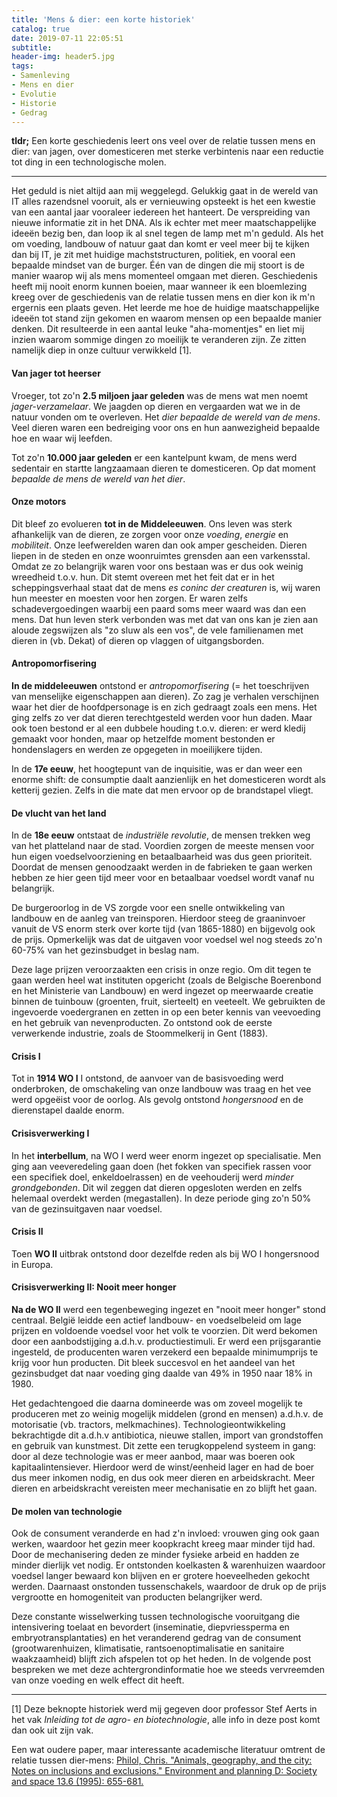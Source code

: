 ```yaml
---
title: 'Mens & dier: een korte historiek'
catalog: true
date: 2019-07-11 22:05:51
subtitle:
header-img: header5.jpg
tags:
- Samenleving
- Mens en dier
- Evolutie
- Historie
- Gedrag
---
```


**tldr;** Een korte geschiedenis leert ons veel over de relatie tussen mens en dier: van jagen, over domesticeren met sterke verbintenis naar een reductie tot ding in een technologische molen.

---

Het geduld is niet altijd aan mij weggelegd. Gelukkig gaat in de wereld van IT alles razendsnel vooruit, als er vernieuwing opsteekt is het een kwestie van een aantal jaar vooraleer iedereen het hanteert. De verspreiding van nieuwe informatie zit in het DNA. Als ik echter met meer maatschappelijke ideeën bezig ben, dan loop ik al snel tegen de lamp met m'n geduld. Als het om voeding, landbouw of natuur gaat dan komt er veel meer bij te kijken dan bij IT, je zit met huidige machststructuren, politiek, en vooral een bepaalde mindset van de burger. Één van de dingen die mij stoort is de manier waarop wij als mens momenteel omgaan met dieren. Geschiedenis heeft mij nooit enorm kunnen boeien, maar wanneer ik een bloemlezing kreeg over de geschiedenis van de relatie tussen mens en dier kon ik m'n ergernis een plaats geven. Het leerde me hoe de huidige maatschappelijke ideeën tot stand zijn gekomen en waarom mensen op een bepaalde manier denken. Dit resulteerde in een aantal leuke "aha-momentjes" en liet mij inzien waarom sommige dingen zo moeilijk te veranderen zijn. Ze zitten namelijk diep in onze cultuur verwikkeld [1].

#### Van jager tot heerser
Vroeger, tot zo'n **2.5 miljoen jaar geleden** was de mens wat men noemt *jager-verzamelaar*. We jaagden op dieren en vergaarden wat we in de natuur vonden om te overleven. Het *dier bepaalde de wereld van de mens*. Veel dieren waren een bedreiging voor ons en hun aanwezigheid bepaalde hoe en waar wij leefden.

Tot zo'n **10.000 jaar geleden** er een kantelpunt kwam, de mens werd sedentair en startte langzaamaan dieren te domesticeren. Op dat moment *bepaalde de mens de wereld van het dier*.

#### Onze motors
Dit bleef zo evolueren **tot in de Middeleeuwen**. Ons leven was sterk afhankelijk van de dieren, ze zorgen voor onze *voeding*, *energie* en *mobiliteit*. Onze leefwerelden waren dan ook amper gescheiden. Dieren liepen in de steden en onze woonruimtes grensden aan een varkensstal. Omdat ze zo belangrijk waren voor ons bestaan was er dus ook weinig wreedheid t.o.v. hun. Dit stemt overeen met het feit dat er in het scheppingsverhaal staat dat de mens *es coninc der creaturen* is, wij waren hun meester en moesten voor hen zorgen. Er waren zelfs schadevergoedingen waarbij een paard soms meer waard was dan een mens. Dat hun leven sterk verbonden was met dat van ons kan je zien aan aloude zegswijzen als "zo sluw als een vos", de vele familienamen met dieren in (vb. Dekat) of dieren op vlaggen of uitgangsborden.

#### Antropomorfisering
**In de middeleeuwen** ontstond er *antropomorfisering* (= het toeschrijven van menselijke eigenschappen aan dieren). Zo zag je verhalen verschijnen waar het dier de hoofdpersonage is en zich gedraagt zoals een mens. Het ging zelfs zo ver dat dieren terechtgesteld werden voor hun daden. Maar ook toen bestond er al een dubbele houding t.o.v. dieren: er werd kledij gemaakt voor honden, maar op hetzelfde moment bestonden er hondenslagers en werden ze opgegeten in moeilijkere tijden.

<!-- Voor lange tijd was het varken het meest geconsumeerde vlees, tot de 12e eeuw. Daarna deed het schaap z'n opmars (voor melk, kaas, wol, bont en leer) en later het rund. Vleesconsumptie was een van de grootste uitgaven van het gezin, bijna de helft van de voedseluitgaven ging er naar toe. -->

In de **17e eeuw**, het hoogtepunt van de inquisitie, was er dan weer een enorme shift: de consumptie daalt aanzienlijk en het domesticeren wordt als ketterij gezien. Zelfs in die mate dat men ervoor op de brandstapel vliegt.

#### De vlucht van het land
In de **18e eeuw** ontstaat de *industriële revolutie*, de mensen trekken weg van het platteland naar de stad. Voordien zorgen de meeste mensen voor hun eigen voedselvoorziening en betaalbaarheid was dus geen prioriteit. Doordat de mensen genoodzaakt werden in de fabrieken te gaan werken hebben ze hier geen tijd meer voor en betaalbaar voedsel wordt vanaf nu belangrijk.

De burgeroorlog in de VS zorgde voor een snelle ontwikkeling van landbouw en de aanleg van treinsporen. Hierdoor steeg de graaninvoer vanuit de VS enorm sterk over korte tijd (van 1865-1880) en bijgevolg ook de prijs. Opmerkelijk was dat de uitgaven voor voedsel wel nog steeds zo'n 60-75% van het gezinsbudget in beslag nam.

Deze lage prijzen veroorzaakten een crisis in onze regio. Om dit tegen te gaan werden heel wat instituten opgericht (zoals de Belgische Boerenbond en het Ministerie van Landbouw) en werd ingezet op meerwaarde creatie binnen de tuinbouw (groenten, fruit, sierteelt) en veeteelt. We gebruikten de ingevoerde voedergranen en zetten in op een beter kennis van veevoeding en het gebruik van nevenproducten. Zo ontstond ook de eerste verwerkende industrie, zoals de Stoommelkerij in Gent (1883).

#### Crisis I
Tot in **1914 WO I** I ontstond, de aanvoer van de basisvoeding werd onderbroken, de omschakeling van onze landbouw was traag en het vee werd opgeëist voor de oorlog. Als gevolg ontstond *hongersnood* en de dierenstapel daalde enorm.

#### Crisisverwerking I
In het **interbellum**, na WO I werd weer enorm ingezet op specialisatie. Men ging aan veeveredeling gaan doen (het fokken van specifiek rassen voor een specifiek doel, enkeldoelrassen) en de veehouderij werd *minder grondgebonden*. Dit wil zeggen dat dieren opgesloten werden en zelfs helemaal overdekt werden (megastallen). In deze periode ging zo'n 50% van de gezinsuitgaven naar voedsel.

#### Crisis II
Toen **WO II** uitbrak ontstond door dezelfde reden als bij WO I hongersnood in Europa.

#### Crisisverwerking II: Nooit meer honger
**Na de WO II** werd een tegenbeweging ingezet en "nooit meer honger" stond centraal. België leidde een actief landbouw- en voedselbeleid om lage prijzen en voldoende voedsel voor het volk te voorzien. Dit werd bekomen door een aanbodstijging a.d.h.v. productiestimuli. Er werd een prijsgarantie ingesteld, de producenten waren verzekerd een bepaalde minimumprijs te krijg voor hun producten. Dit bleek succesvol en het aandeel van het gezinsbudget dat naar voeding ging daalde van 49% in 1950 naar 18% in 1980.

Het gedachtengoed die daarna domineerde was om zoveel mogelijk te produceren met zo weinig mogelijk middelen (grond en mensen) a.d.h.v. de motorisatie (vb. tractors, melkmachines). Technologieontwikkeling bekrachtigde dit a.d.h.v antibiotica, nieuwe stallen, import van grondstoffen en gebruik van kunstmest. Dit zette een terugkoppelend systeem in gang: door al deze technologie was er meer aanbod, maar was boeren ook kapitaalintensiever. Hierdoor werd de winst/eenheid lager en had de boer dus meer inkomen nodig, en dus ook meer dieren en arbeidskracht. Meer dieren en arbeidskracht vereisten meer mechanisatie en zo blijft het gaan.

#### De molen van technologie
Ook de consument veranderde en had z'n invloed: vrouwen ging ook gaan werken, waardoor het gezin meer koopkracht kreeg maar minder tijd had. Door de mechanisering deden ze minder fysieke arbeid en hadden ze minder dierlijk vet nodig. Er ontstonden koelkasten & warenhuizen waardoor voedsel langer bewaard kon blijven en er grotere hoeveelheden gekocht werden. Daarnaast onstonden tussenschakels, waardoor de druk op de prijs vergrootte en homogeniteit van producten belangrijker werd.

Deze constante wisselwerking tussen technologische vooruitgang die intensivering toelaat en bevordert (inseminatie, diepvriessperma en embryotransplantaties) en het veranderend gedrag van de consument (grootwarenhuizen, klimatisatie, rantsoenoptimalisatie en sanitaire waakzaamheid) blijft zich afspelen tot op het heden. In de volgende post bespreken we met deze achtergrondinformatie hoe we steeds vervreemden van onze voeding en welk effect dit heeft.


---

[1] Deze beknopte historiek werd mij gegeven door professor Stef Aerts in het vak *Inleiding tot de agro- en biotechnologie*, alle info in deze post komt dan ook uit zijn vak.

Een wat oudere paper, maar interessante academische literatuur omtrent de relatie tussen dier-mens:
[Philol, Chris. "Animals, geography, and the city: Notes on inclusions and exclusions." Environment and planning D: Society and space 13.6 (1995): 655-681.](http://citeseerx.ist.psu.edu/viewdoc/download?doi=10.1.1.475.9056&rep=rep1&type=pdf)